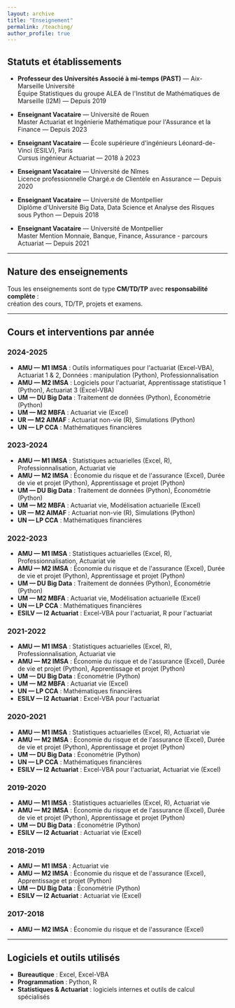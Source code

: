 ```yaml
---
layout: archive
title: "Enseignement"
permalink: /teaching/
author_profile: true
---
```

<!-- 
{% include base_path %}

{% for post in site.teaching reversed %}
  {% include archive-single.html %}
{% endfor %}
 -->


## Statuts et établissements

- **Professeur des Universités Associé à mi-temps (PAST)** — Aix-Marseille Université  
  Équipe Statistiques du groupe ALEA de l'Institut de Mathématiques de Marseille (I2M) — Depuis 2019  

- **Enseignant Vacataire** — Université de Rouen  
  Master Actuariat et Ingénierie Mathématique pour l'Assurance et la Finance — Depuis 2023  

- **Enseignant Vacataire** — École supérieure d'ingénieurs Léonard-de-Vinci (ESILV), Paris  
  Cursus ingénieur Actuariat — 2018 à 2023  

- **Enseignant Vacataire** — Université de Nîmes  
  Licence professionnelle Chargé.e de Clientèle en Assurance — Depuis 2020  

- **Enseignant Vacataire** — Université de Montpellier  
  Diplôme d'Université Big Data, Data Science et Analyse des Risques sous Python — Depuis 2018  

- **Enseignant Vacataire** — Université de Montpellier  
  Master Mention Monnaie, Banque, Finance, Assurance - parcours Actuariat — Depuis 2021  

---

## Nature des enseignements

Tous les enseignements sont de type **CM/TD/TP** avec **responsabilité complète** :  
création des cours, TD/TP, projets et examens.

---

## Cours et interventions par année

### 2024-2025
- **AMU — M1 IMSA** : Outils informatiques pour l'actuariat (Excel-VBA), Actuariat 1 & 2, Données : manipulation (Python), Professionnalisation  
- **AMU — M2 IMSA** : Logiciels pour l'actuariat, Apprentissage statistique 1 (Python), Actuariat 3 (Excel-VBA)  
- **UM — DU Big Data** : Traitement de données (Python), Économétrie (Python)  
- **UM — M2 MBFA** : Actuariat vie (Excel)  
- **UR — M2 AIMAF** : Actuariat non-vie (R), Simulations (Python)  
- **UN — LP CCA** : Mathématiques financières  

### 2023-2024
- **AMU — M1 IMSA** : Statistiques actuarielles (Excel, R), Professionnalisation, Actuariat vie  
- **AMU — M2 IMSA** : Économie du risque et de l'assurance (Excel), Durée de vie et projet (Python), Apprentissage et projet (Python)  
- **UM — DU Big Data** : Traitement de données (Python), Économétrie (Python)  
- **UM — M2 MBFA** : Actuariat vie, Modélisation actuarielle (Excel)  
- **UR — M2 AIMAF** : Actuariat non-vie (R), Simulations (Python)  
- **UN — LP CCA** : Mathématiques financières  

### 2022-2023
- **AMU — M1 IMSA** : Statistiques actuarielles (Excel, R), Professionnalisation, Actuariat vie  
- **AMU — M2 IMSA** : Économie du risque et de l'assurance (Excel), Durée de vie et projet (Python), Apprentissage et projet (Python)  
- **UM — DU Big Data** : Traitement de données (Python), Économétrie (Python)  
- **UM — M2 MBFA** : Actuariat vie, Modélisation actuarielle (Excel)  
- **UN — LP CCA** : Mathématiques financières  
- **ESILV — I2 Actuariat** : Excel-VBA pour l'actuariat, R pour l'actuariat  

### 2021-2022
- **AMU — M1 IMSA** : Statistiques actuarielles (Excel, R), Professionnalisation, Actuariat vie  
- **AMU — M2 IMSA** : Économie du risque et de l'assurance (Excel), Durée de vie et projet (Python), Apprentissage et projet (Python)  
- **UM — DU Big Data** : Économétrie (Python)  
- **UM — M2 MBFA** : Actuariat vie (Excel)  
- **UN — LP CCA** : Mathématiques financières  
- **ESILV — I2 Actuariat** : Excel-VBA pour l'actuariat  

### 2020-2021
- **AMU — M1 IMSA** : Statistiques actuarielles (Excel, R), Actuariat vie  
- **AMU — M2 IMSA** : Économie du risque et de l'assurance (Excel), Durée de vie et projet (Python), Apprentissage et projet (Python)  
- **UM — DU Big Data** : Économétrie (Python)  
- **UN — LP CCA** : Mathématiques financières  
- **ESILV — I2 Actuariat** : Excel-VBA pour l'actuariat, Actuariat vie (Excel)  

### 2019-2020
- **AMU — M1 IMSA** : Statistiques actuarielles (Excel, R), Actuariat vie  
- **AMU — M2 IMSA** : Économie du risque et de l'assurance (Excel), Durée de vie et projet (Python), Apprentissage et projet (Python)  
- **UM — DU Big Data** : Économétrie (Python)  
- **ESILV — I2 Actuariat** : Actuariat vie (Excel)  

### 2018-2019
- **AMU — M1 IMSA** : Actuariat vie  
- **AMU — M2 IMSA** : Économie du risque et de l'assurance (Excel), Apprentissage et projet (Python)  
- **UM — DU Big Data** : Économétrie (Python)  
- **ESILV — I2 Actuariat** : Actuariat vie (Excel)  

### 2017-2018
- **AMU — M2 IMSA** : Économie du risque et de l'assurance (Excel)  

---

## Logiciels et outils utilisés
- **Bureautique** : Excel, Excel-VBA  
- **Programmation** : Python, R  
- **Statistiques & Actuariat** : logiciels internes et outils de calcul spécialisés  
